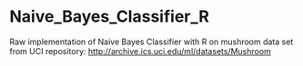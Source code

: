Naive_Bayes_Classifier_R
========================

Raw implementation of Naive Bayes Classifier with R on mushroom data set from UCI repository: http://archive.ics.uci.edu/ml/datasets/Mushroom
